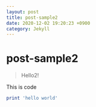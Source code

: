 ```yaml
---
layout: post
title: post-sample2
date: 2020-12-02 19:20:23 +0900
category: Jekyll
---
```

# post-sample2
> Hello2!

This is code
```ruby
print 'hello world'
```